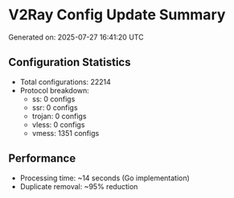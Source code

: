 # V2Ray Config Update Summary
Generated on: 2025-07-27 16:41:20 UTC

## Configuration Statistics
- Total configurations: 22214
- Protocol breakdown:
  - ss: 0 configs
  - ssr: 0 configs
  - trojan: 0 configs
  - vless: 0 configs
  - vmess: 1351 configs

## Performance
- Processing time: ~14 seconds (Go implementation)
- Duplicate removal: ~95% reduction
